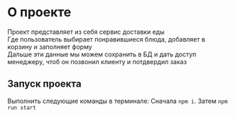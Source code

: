 # О проекте

Проект представляет из себя сервис доставки еды  
Где пользователь выбирает понравившиеся блюда, добавляет в корзину и заполняет форму  
Дальше эти данные мы можем сохранить в БД и дать доступ менеджеру, чтоб он позвонил клиенту и потдвердил заказ  

## Запуск проекта

Выполнить следующие команды в терминале: Сначала `npm i`. Затем `npm run start`
